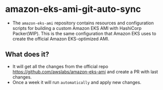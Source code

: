 # amazon-eks-ami-git-auto-sync

- The `amazon-eks-ami` repository contains resources and configuration scripts for building a custom Amazon EKS AMI with HashiCorp Packer(WIP). This is the same configuration that Amazon EKS uses to create the official Amazon EKS-optimized AMI.


## What does it?

- It will get all the changes from the official repo <https://github.com/awslabs/amazon-eks-ami> and create a PR with last changes.
- Once a week it will run `automatically` and apply new changes.


